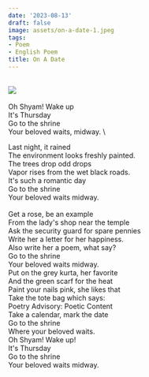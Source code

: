 ```yaml
---
date: '2023-08-13'
draft: false
image: assets/on-a-date-1.jpeg
tags:
- Poem
- English Poem
title: On A Date
---
```

\
[![](https://i.pinimg.com/564x/99/0d/e4/990de4cf4ba3720fa4b682ae48bc494d.jpg)](https://i.pinimg.com/564x/99/0d/e4/990de4cf4ba3720fa4b682ae48bc494d.jpg)\
  \
Oh Shyam! Wake up\
It's Thursday \
Go to the shrine\
Your beloved waits, midway. \
  
Last night, it rained\
The environment looks freshly painted. \
The trees drop odd drops\
Vapor rises from the wet black roads.\
It's such a romantic day\
Go to the shrine\
Your beloved waits midway. \
  \
Get a rose, be an example\
From the lady's shop near the temple\
Ask the security guard for spare pennies \
Write her a letter for her happiness. \
Also write her a poem, what say?\
Go to the shrine \
Your beloved waits midway.\
Put on the grey kurta, her favorite \
And the green scarf for the heat \
Paint your nails pink, she likes that\
Take the tote bag which says: \
Poetry Advisory: Poetic Content  \
Take a calendar, mark the date\
Go to the shrine \
Where your beloved waits.\
Oh Shyam! Wake up!\
It's Thursday\
Go to the shrine \
Your beloved waits midway.